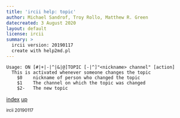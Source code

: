 ```yaml
---
title: 'ircii help: topic'
author: Michael Sandrof, Troy Rollo, Matthew R. Green
datecreated: 3 August 2020
layout: default
license: ircii
summary: >
  ircii version: 20190117
  create with help2md.pl
---
```

```
Usage: ON [#|+|-|^|&|@]TOPIC [-|^]"<nickname> channel" [action]
  This is activated whenever someone changes the topic    
    $0    nickname of person who changed the topic
    $1    The channel on which the topic was changed
    $2-   The new topic
```

[index](index.html)
[up](..)

<small> ircii 20190117 </small>
